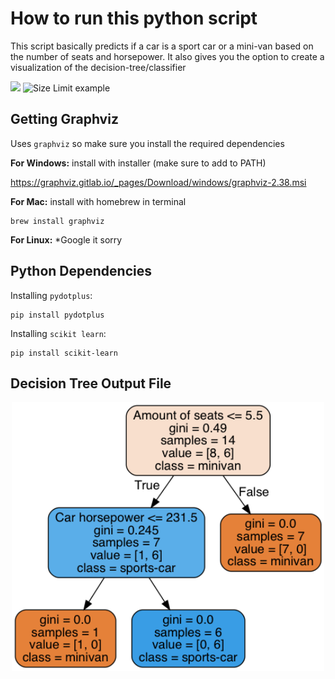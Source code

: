 # How to run this python script
This script basically predicts if a car is a sport car or a mini-van based on the number of seats and horsepower.
It also gives you the option to create a visualization of the decision-tree/classifier

<p float="center">
  <img src="https://upload.wikimedia.org/wikipedia/commons/thumb/c/c3/Python-logo-notext.svg/2000px-Python-logo-notext.svg.png" width="180" /> 
  <img src="https://virtueanalytics.com/wp-content/uploads/2015/07/GraphvizLogo.png" alt="Size Limit example" width="200" />
</p>

## Getting Graphviz
Uses `graphviz` so make sure you install the required dependencies

**For Windows:** install with installer (make sure to add to PATH)

https://graphviz.gitlab.io/_pages/Download/windows/graphviz-2.38.msi


**For Mac:** install with homebrew in terminal
```
brew install graphviz
```
**For Linux:** *Google it sorry

## Python Dependencies

Installing `pydotplus`:

```
pip install pydotplus
```
Installing `scikit learn`:

```
pip install scikit-learn
```
## Decision Tree Output File
<p align="center">
  <img src="tree.png" width="500" />
  </p>
